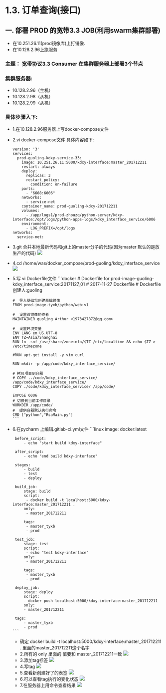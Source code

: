 # 1.3. 订单查询(接口)
## 一. 部署 PROD 的宽带3.3 JOB(利用swarm集群部署)
- 在10.251.26.11(prod镜像库)上打镜像.
- 在10.128.2.96上跑服务
### 主题： 宽带协议3.3 Consumer 在集群服务器上部署3个节点

### 集群服务器:
- 10.128.2.96（主机）
- 10.128.2.98（从机）
- 10.128.2.99（从机）

### 具体步骤入下:
- 1.在10.128.2.96服务器上写docker-compose文件
- 2.vi docker-compose文件 具体内容如下:
  ```linux
  version: '3'
  services:
    prod-guoling-kdxy-service-33:
      image: 10.251.26.11:5000/kdxy-interface:master_201712211
      restart: always
      deploy:
        replicas: 3
        restart_policy:
          condition: on-failure
      ports:
        - "6608:6006"
      networks:
        - service-net
      container_name: prod-guoling-kdxy-201712211
      volumes:
        - /app/logs1/prod-zhouzq/python-server/kdxy-interface:/opt/logs/python-apps-logs/kdxy_interface_service/6006
      environment:
        - LOG_PREFIX=/opt/logs
  networks:
    service-net:
  ```
- 3.git  合并本地最新代码和git上的master分子的代码(因为master 默认的是放生产的代码)
  ![](images/git1.png)
- 4.cd /home/was/docker_compose/prod-guoling/kdxy_interface_service
    ![](images/docker1.png)
- 5.写 vi Dockerfile文件
      ```docker
      # Dockerfile for prod-image-guoling-kdxy_interface_service:20171127_01
      # 2017-11-27 Dockerfile
      # Dockerfile 创建人:guoling

      #  导入基础包创建基础镜像
      FROM prod-image-tyxb/python/web:v1

      #  设置该镜像的作者
      MAINTAINER guoling Arthur <1973427872@qq.com>

      #  设置环境变量
      ENV LANG en_US.UTF-8
      ENV TZ=Asia/Shanghai
      RUN ln -snf /usr/share/zoneinfo/$TZ /etc/localtime && echo $TZ > /etc/timezone

      #RUN apt-get install -y vim curl

      RUN mkdir -p /app/code/kdxy_interface_service/

      # 拷贝项目到容器
      # COPY ../code/kdxy_interface_service/ /app/code/kdxy_interface_service/
      COPY ./code/kdxy_interface_service/ /app/code/

      EXPOSE 6006
      # 切换到当前工作目录
      WORKDIR /app/code/
      #  提供容器默认执行命令
      CMD ["python","RsaMain.py"]
      ```
-  6.在pycharm 上编辑.gitlab-ci.yml文件
       ```linux
        image: docker:latest

        before_script:
            - echo "start build kdxy-interface"

        after_script:
            - echo "end build kdxy-interface"

        stages:
            - build
            - test
            - deploy

        build_job:
            stage: build
            script:
             - docker build -t localhost:5000/kdxy-interface:master_201712211 .
            only:
             - master_201712211

            tags:
             - master_tyxb
             - prod

        test_job:
            stage: test
            script:
             - echo "test kdxy-interface"
            only:
             - master_201712211

            tags:
             - master_tyxb
             - prod

        deploy_job:
            stage: deploy
            script:
            - docker push localhost:5000/kdxy-interface:master_201712211
            only:
            - master_201712211

        tags:
            - master_tyxb
            - prod
       ```  
    - 确定  docker build -t localhost:5000/kdxy-interface:master_201712211 . 里面的master_201712211这个名字
    - 2.所有的 only 里面的 值要和  master_201712211一致
        ![](images/zs1.png)
    - 3.添加tag标签
        ![](images/tag.png)
    - 4.写tag
        ![](images/tag2.png)
    - 5.查看新创建好了的表签
        ![](images/tag4.png)
    - 6.可以查看tag执行的变化状态
        ![](images/tag5.png)
    - 7.在服务器上用命令查看结果
        ![](images/linux2.png)
